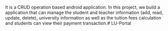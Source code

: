 It is a CRUD operation based android application. In this project, we
build a application that can manage the student and teacher
information (add, read, update, delete), university information as well as the tuition fees
calculation and students can view their payment transaction.# LU-Portal
